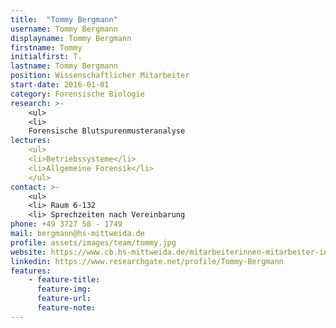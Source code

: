```yaml
---
title:  "Tommy Bergmann"
username: Tommy Bergmann
displayname: Tommy Bergmann
firstname: Tommy
initialfirst: T.
lastname: Tommy Bergmann
position: Wissenschaftlicher Mitarbeiter
start-date: 2016-01-01
category: Forensische Biologie
research: >-
    <ul>
    <li> 
    Forensische Blutspurenmusteranalyse  
lectures: 
    <ul>
    <li>Betriebssysteme</li>
    <li>Allgemeine Forensik</li>
    </ul>
contact: >-
    <ul>
    <li> Raum 6-132
    <li> Sprechzeiten nach Vereinbarung
phone: +49 3727 58 - 1749
mail: bergmann@hs-mittweida.de  
profile: assets/images/team/tommy.jpg
website: https://www.cb.hs-mittweida.de/mitarbeiterinnen-mitarbeiter-in-ihren-fachgruppen/bergmann-tommy/
linkedin: https://www.researchgate.net/profile/Tommy-Bergmann
features:
    - feature-title: 
      feature-img: 
      feature-url: 
      feature-note: 
---
```

